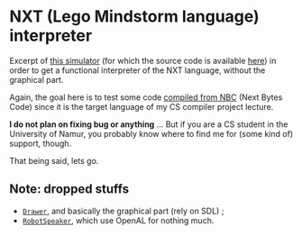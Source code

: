# NXT (Lego Mindstorm language) interpreter

Excerpt of [this simulator](http://schuelerlabor.informatik.rwth-aachen.de/roboter-simulator) (for which the source code is available [here](https://github.com/InfoSphereAC/RoboSim)) in order to get a functional interpreter of the NXT language, without the graphical part.

Again, the goal here is to test some code [compiled from NBC](https://github.com/pierre-24/nbc-compiler) (Next Bytes Code) since it is the target language of my CS compiler project lecture.

**I do not plan on fixing bug or anything** ... But if you are a CS student in the University of Namur, you probably know where to find me for (some kind of) support, though.


That being said, lets go.


## Note: dropped stuffs

+ [`Drawer`](https://github.com/InfoSphereAC/RoboSim/blob/master/Drawer.cpp), and basically the graphical part (rely on SDL) ;
+ [`RobotSpeaker`](https://github.com/InfoSphereAC/RoboSim/blob/master/RobotSpeaker.cpp), which use OpenAL for nothing much.